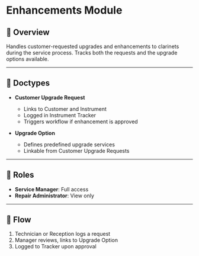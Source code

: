 # Enhancements Module

## 📌 Overview
Handles customer-requested upgrades and enhancements to clarinets during the service process. Tracks both the requests and the upgrade options available.

---

## 📄 Doctypes
- **Customer Upgrade Request**
  - Links to Customer and Instrument
  - Logged in Instrument Tracker
  - Triggers workflow if enhancement is approved

- **Upgrade Option**
  - Defines predefined upgrade services
  - Linkable from Customer Upgrade Requests

---

## 👥 Roles
- **Service Manager**: Full access
- **Repair Administrator**: View only

---

## 🔁 Flow
1. Technician or Reception logs a request
2. Manager reviews, links to Upgrade Option
3. Logged to Tracker upon approval
